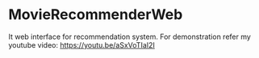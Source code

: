 # MovieRecommenderWeb
It web interface for recommendation system.
For demonstration refer my youtube video: https://youtu.be/aSxVoTIaI2I
